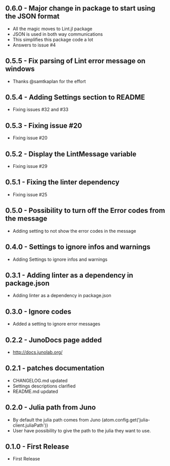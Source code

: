## 0.6.0 - Major change in package to start using the JSON format
* All the magic moves to Lint.jl package
* JSON is used in both way communications
* This simplifies this package code a lot
* Answers to issue #4

## 0.5.5 - Fix parsing of Lint error message on windows
* Thanks @samtkaplan for the effort

## 0.5.4 - Adding Settings section to README
* Fixing issues #32 and #33

## 0.5.3 - Fixing issue #20
* Fixing issue #20

## 0.5.2 - Display the LintMessage variable
* Fixing issue #29

## 0.5.1 - Fixing the linter dependency
* Fixing issue #25

## 0.5.0 - Possibility to turn off the Error codes from the message
* Adding setting to not show the error codes in the message

## 0.4.0 - Settings to ignore infos and warnings
* Adding Settings to ignore infos and warnings

## 0.3.1 - Adding linter as a dependency in package.json
* Adding linter as a dependency in package.json

## 0.3.0 - Ignore codes
* Added a setting to ignore error messages

## 0.2.2 - JunoDocs page added
* http://docs.junolab.org/

## 0.2.1 - patches documentation
* CHANGELOG.md updated
* Settings descriptions clarified
* README.md updated

## 0.2.0 - Julia path from Juno
* By default the julia path comes from Juno (atom.config.get('julia-client.juliaPath'))
* User have possibility to give the path to the julia they want to use.

## 0.1.0 - First Release
* First Release
